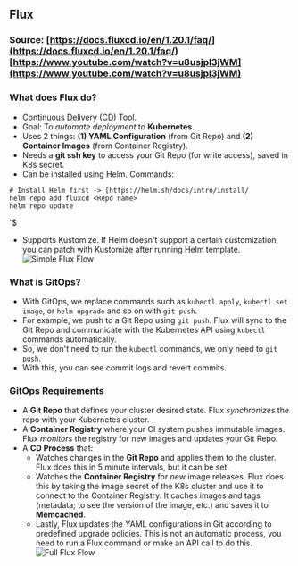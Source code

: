 ## Flux
### Source: [https://docs.fluxcd.io/en/1.20.1/faq/](https://docs.fluxcd.io/en/1.20.1/faq/) [https://www.youtube.com/watch?v=u8usjpl3jWM](https://www.youtube.com/watch?v=u8usjpl3jWM)

### What does Flux do?
- Continuous Delivery (CD) Tool.
- Goal: To *automate deployment* to **Kubernetes**.
- Uses 2 things: **(1) YAML Configuration** (from Git Repo) and **(2) Container Images** (from Container Registry).
- Needs a **git ssh key** to access your Git Repo (for write access), saved in K8s secret.
- Can be installed using Helm. Commands: 
```
# Install Helm first -> [https://helm.sh/docs/intro/install/
helm repo add fluxcd <Repo name>
helm repo update
```
`$
- Supports Kustomize. If Helm doesn't support a certain customization, you can patch with Kustomize after running Helm template.
![Simple Flux Flow](https://i.ibb.co/pZdWPkc/Screen-Shot-2020-08-25-at-9-40-55.png)

### What is GitOps?
- With GitOps, we replace commands such as `kubectl apply`, `kubectl set image`, or `helm upgrade` and so on with `git push`. 
- For example, we push to a  Git Repo using `git push`. Flux will sync to the Git Repo and communicate with the Kubernetes API using `kubectl` commands automatically.
- So, we don't need to run the `kubectl` commands, we only need to `git push`.
- With this, you can see commit logs and revert commits.

### GitOps Requirements
- A **Git Repo** that defines your cluster desired state. Flux *synchronizes* the repo with your Kubernetes cluster.
- A **Container Registry** where your CI system pushes immutable images. Flux *monitors* the registry for new images and updates your Git Repo.
- A **CD Process** that:
	- Watches changes in the **Git Repo** and applies them to the cluster. Flux does this in 5 minute intervals, but it can be set.
	- Watches the **Container Registry** for new image releases. Flux does this by taking the image secret of the K8s cluster and use it to connect to the Container Registry. It caches images and tags (metadata; to see the version of the image, etc.) and saves it to **Memcached**.
	- Lastly, Flux updates the YAML configurations in Git according to predefined upgrade policies. This is not an automatic process, you need to run a Flux command or make an API call to do this.
![Full Flux Flow](https://i.ibb.co/YhFnChf/Screen-Shot-2020-08-25-at-9-46-14.png)
<!--stackedit_data:
eyJoaXN0b3J5IjpbMTY4NjA2ODM0MywtMTk5MTEwNzYzMCwtMT
U1NDkxMDE4MSwtMTc1OTg4NDk5MiwxNzYzNzAwOCwxMDI4ODkz
MDEyLDIwOTAwMzQ5XX0=
-->